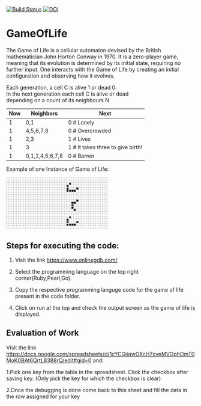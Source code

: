[![Build Status](https://travis-ci.com/ushvarma/GameOfLife.svg?token=FyXyady7mYxUKsbL9qay&branch=master)](https://travis-ci.com/ushvarma/GameOfLife)
[![DOI](https://zenodo.org/badge/289390099.svg)](https://zenodo.org/badge/latestdoi/289390099)


# GameOfLife
The Game of Life is a cellular automaton devised by the British mathematician John Horton Conway in 1970. It is a zero-player game, meaning that its evolution is determined by its initial state, requiring no further input. One interacts with the Game of Life by creating an initial configuration and observing how it evolves.

Each generation, a cell C is alive 1 or dead 0.\
In the next generation each cell C is alive or dead \
depending on a count of its neighbours N

| Now  | Neighbors | Next |
| ------------- | ------------- | ------------ |
| 1  | 0,1  | 0  # Lonely |
| 1  | 4,5,6,7,8  | 0  # Overcrowded|
| 1  | 2,3  | 1  # Lives |
| 1  | 3  | 1  # It takes three to give birth! |
| 1  | 0,1,2,4,5,6,7,8  | 0  # Barren |

Example of one Instance of Game of Life:

![](ZRY1IlT.gif)


## Steps for executing the code:

1. Visit the link https://www.onlinegdb.com/

2. Select the programming language on the top right corner(Ruby,Pearl,Go).

3. Copy the respective programming languge code for the game of life present in the code folder.

4. Click on run at the top and check the output screen as the game of life is displayed.

## Evaluation of Work
Visit the link https://docs.google.com/spreadsheets/d/1cYCGiiqwOXcH7xveMVOphOmT0MoK0BAt6QrtL8388rQ/edit#gid=0 and:

1.Pick one key from the table in the spreadsheet. Click the checkbox after saving key. (Only pick the key for which the checkbox is clear)

2.Once the debugging is done come back to this sheet and fill the data in the row assigned for your key

